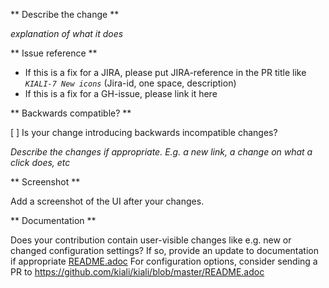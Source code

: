 ** Describe the change **

_explanation of what it does_

** Issue reference **

* If this is a fix for a JIRA, please put JIRA-reference in the PR title like _`KIALI-7 New icons`_ (Jira-id, one space, description)
* If this is a fix for a GH-issue, please link it here

** Backwards compatible? **

[ ] Is your change introducing backwards incompatible changes?

_Describe the changes if appropriate. E.g. a new link, a change on what a click does, etc_

** Screenshot **

Add a screenshot of the UI after your changes.

** Documentation **

Does your contribution contain user-visible changes like e.g. new or changed configuration settings?
If so, provide an update to documentation if appropriate [README.adoc](README.adoc)
For configuration options, consider sending a PR to https://github.com/kiali/kiali/blob/master/README.adoc